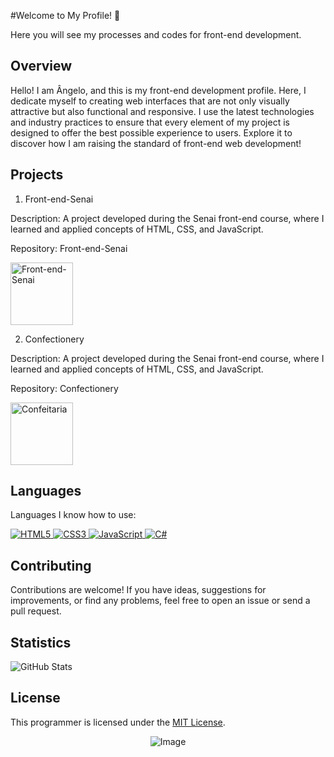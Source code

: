 #Welcome to My Profile! 🚀

Here you will see my processes and codes for front-end development.

## Overview

Hello! I am Ângelo, and this is my front-end development profile. Here, I dedicate myself to creating web interfaces that are not only visually attractive but also functional and responsive. I use the latest technologies and industry practices to ensure that every element of my project is designed to offer the best possible experience to users. Explore it to discover how I am raising the standard of front-end web development!

## Projects
1. Front-end-Senai

Description: A project developed during the Senai front-end course, where I learned and applied concepts of HTML, CSS, and JavaScript.

Repository: Front-end-Senai

<a href="https://github.com/Hermes-Ecaflip/Front-end-Senai" target="_blank">
  <img src="https://logodownload.org/wp-content/uploads/2019/08/senai-logo-1.png" alt="Front-end-Senai" width="100">
</a>


2. Confectionery

Description: A project developed during the Senai front-end course, where I learned and applied concepts of HTML, CSS, and JavaScript.

Repository: Confectionery

<a href="https://github.com/Hermes-Ecaflip/Confeitaria" target="_blank">
  <img src="https://github.com/Hermes-Ecaflip/Hermes-Ecaflip/assets/166053159/c63afdfb-44a0-46d2-8f1e-446cc4b7f638" alt="Confeitaria" width="100">
</a>


## Languages

Languages I know how to use:

<a href="https://github.com/Hermes-Ecaflip">
    <img src="https://img.shields.io/badge/html5-%23E34F26.svg?style=for-the-badge&logo=html5&logoColor=white" alt="HTML5">
</a>

<a href="https://github.com/Hermes-Ecaflip">
    <img src="https://img.shields.io/badge/css3-%231572B6.svg?style=for-the-badge&logo=css3&logoColor=white" alt="CSS3">
</a>

<a href="https://github.com/Hermes-Ecaflip">
    <img src="https://img.shields.io/badge/javascript-%23323330.svg?style=for-the-badge&logo=javascript&logoColor=%#8B7765" alt="JavaScript">
</a>

<a href="https://github.com/Hermes-Ecaflip">
    <img src="https://img.shields.io/badge/c%23-%23239120.svg?style=for-the-badge&logo=c-sharp&logoColor=white" alt="C#">
</a>


## Contributing

Contributions are welcome! If you have ideas, suggestions for improvements, or find any problems, feel free to open an issue or send a pull request.

## Statistics

![GitHub Stats](https://github-readme-stats.vercel.app/api?username=Hermes-Ecaflip&show_icons=true&theme=radical)


## License

This programmer is licensed under the [MIT License](LICENSE).

<div align = "center">

![Image](https://github.com/Hermes-Ecaflip/Hermes-Ecaflip/assets/166053159/672576c1-f60b-4dc7-95f9-e78616db39e3)

</div>
